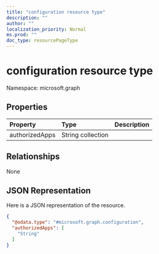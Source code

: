 ```yaml
---
title: "configuration resource type"
description: ""
author: ""
localization_priority: Normal
ms.prod: ""
doc_type: resourcePageType
---
```


# configuration resource type


Namespace: microsoft.graph



## Properties
|Property|Type|Description|
|:---|:---|:---|
|authorizedApps|String collection||

## Relationships
None

## JSON Representation
Here is a JSON representation of the resource.
<!-- {
  "blockType": "resource",
  "@odata.type": "microsoft.graph.configuration"
}
-->
``` json
{
  "@odata.type": "#microsoft.graph.configuration",
  "authorizedApps": [
    "String"
  ]
}
```


